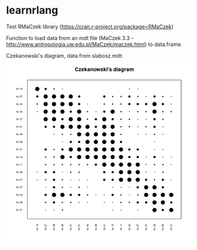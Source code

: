 # learnrlang
Test RMaCzek library (https://cran.r-project.org/package=RMaCzek)

Function to load data from an mdt file (MaCzek 3.3 - http://www.antropologia.uw.edu.pl/MaCzek/maczek.html) to data.frame.

Czekanowski's diagram, data from slabosz.mdt:
![Screen](slabosz.png)

